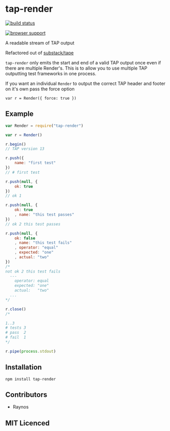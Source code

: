 # tap-render

[![build status][1]][2]

[![browser support][3]][4]

A readable stream of TAP output

Refactored out of [substack/tape][5]

`tap-render` only emits the start and end of a valid TAP output
  once even if there are multiple Render's. This is to allow 
  you to use multiple TAP outputting test frameworks in one
  process.

If you want an individual `Render` to output the correct TAP
  header and footer on it's own pass the force option

`var r = Render({ force: true })`

## Example

```js
var Render = require("tap-render")

var r = Render()

r.begin()
// TAP version 13

r.push({
    name: "first test"
})
// # first test

r.push(null, {
    ok: true
})
// ok 1

r.push(null, {
    ok: true
    , name: "this test passes"
})
// ok 2 this test passes

r.push(null, {
    ok: false
    , name: "this test fails"
    , operator: "equal"
    , expected: "one"
    , actual: "two"
})
/*
not ok 2 this test fails
  ---
    operator: equal
    expected: "one"
    actual:   "two"
  ...
*/

r.close()
/*

1..3
# tests 3
# pass  2
# fail  1
*/

r.pipe(process.stdout)
```

## Installation

`npm install tap-render`

## Contributors

 - Raynos

## MIT Licenced


  [1]: https://secure.travis-ci.org/Raynos/tap-render.png
  [2]: http://travis-ci.org/Raynos/tap-render
  [3]: http://ci.testling.com/Raynos/tap-render.png
  [4]: http://ci.testling.com/Raynos/tap-render
  [5]: https://github.com/substack/tape/blob/35ba8a36f023361089d1d09c122a8288cb061ede/lib/render.js
  
